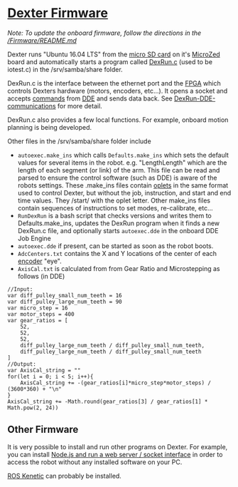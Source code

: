 # [Dexter Firmware](../blob/master/Firmware)

_Note: To update the onboard firmware, follow the directions in the [/Firmware/README.md](../blob/master/Firmware#readme)_

Dexter runs "Ubuntu 16.04 LTS" from the [micro SD card](SD-Card-Image) on it's [MicroZed](MicroZed) board and automatically starts a program called [DexRun.c](../blob/master/Firmware/DexRun.c) (used to be iotest.c) in the /srv/samba/share folder.

DexRun.c is the interface between the ethernet port and the [FPGA](Gateware) which controls Dexters hardware (motors, encoders, etc...). It opens a socket and accepts [commands](Command-oplet-instruction) from [DDE](DDE) and sends data back. See [DexRun-DDE-communications](DexRun-DDE-communications) for more detail.

DexRun.c also provides a few local functions. For example, onboard motion planning is being developed. 

Other files in the /srv/samba/share folder include
- `autoexec.make_ins` which calls `Defaults.make_ins` which sets the default values for several items in the robot. e.g. "LengthLength" which are the length of each segment (or link) of the arm. This file can be read and parsed to ensure the control software (such as DDE) is aware of the robots settings. These .make_ins files contain [oplets](Command-oplet-instruction) in the same format used to control Dexter, but without the job, instruction, and start and end time values. They /start/ with the oplet letter. Other make_ins files contain sequences of instructions to set modes, re-calibrate, etc...
- `RunDexRun` is a bash script that checks versions and writes them to Defaults.make_ins, updates the DexRun program when it finds a new DexRun.c file, and optionally starts `autoexec.dde` in the onboard DDE Job Engine
- `autoexec.dde` if present, can be started as soon as the robot boots.
- `AdcCenters.txt` contains the X and Y locations of the center of each [encoder](Encoders) "eye". 
- `AxisCal.txt` is calculated from from Gear Ratio and Microstepping as follows (in DDE)
````
//Input:
var diff_pulley_small_num_teeth = 16
var diff_pulley_large_num_teeth = 90
var micro_step = 16
var motor_steps = 400
var gear_ratios = [
	52,
    52,
    52,
    diff_pulley_large_num_teeth / diff_pulley_small_num_teeth,
    diff_pulley_large_num_teeth / diff_pulley_small_num_teeth
]
//Output:
var AxisCal_string = ""
for(let i = 0; i < 5; i++){
	AxisCal_string += -(gear_ratios[i]*micro_step*motor_steps) / (3600*360) + "\n"
}
AxisCal_string += -Math.round(gear_ratios[3] / gear_ratios[1] * Math.pow(2, 24))
````

## Other Firmware
It is very possible to install and run other programs on Dexter. For example, you can install [Node.js and run a web server / socket interface](nodejs-webserver) in order to access the robot without any installed software on your PC. 

[ROS Kenetic](http://wiki.ros.org/kinetic/Installation/Ubuntu) can probably be installed.